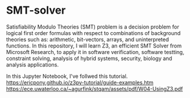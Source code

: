 # SMT-solver
Satisfiability Modulo Theories (SMT) problem is a decision problem for logical first order formulas with respect to combinations of background theories such as: arithmetic, bit-vectors, arrays, and uninterpreted functions. In this repository, I will learn Z3, an efficient SMT Solver from Microsoft Research, to apply it in software verification, software testting, constraint solving, analysis of hybrid systems, security, biology and analysis applications.

In this Jupyter Notebook, I've follwed this tutorial.
https://ericpony.github.io/z3py-tutorial/guide-examples.htm
https://ece.uwaterloo.ca/~agurfink/stqam/assets/pdf/W04-UsingZ3.pdf

